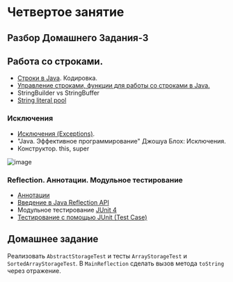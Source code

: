 
# Четвертое занятие

## Разбор Домашнего Задания-3

## Работа со строками.
- <a href="http://easy-code.ru/lesson/java-string">Строки в Java</a>. Кодировка.</li>
- <a href="http://easy-code.ru/lesson/manipulating-characters-string-java">Управление строками, функции для работы со строками в Java.</a>
- StringBuilder vs StringBuffer
- <a href="http://java67.blogspot.ru/2014/08/difference-between-string-literal-and-new-String-object-Java.html">String literal pool</a>

### Исключения
  - <a href="http://www.intuit.ru/studies/courses/16/16/lecture/27123?page=5">Исключения (Exceptions)</a>.
  - "Java. Эффективное программирование" Джошуа Блох: Исключения.
  - Конструктор. this, super

![image](https://cloud.githubusercontent.com/assets/18701152/15581283/4c2f5348-2374-11e6-8fd2-e4de02d2c389.png)

### Reflection. Аннотации. Модульное тестирование
  - <a href="http://easy-code.ru/lesson/java-annotations">Аннотации</a>
  - <a href="http://www.quizful.net/post/java-reflection-api">Введение в Java Reflection API</a>
  - Модульное тестирование <a href="http://junit.org/">JUnit 4</a>
  - <a href="http://www.javenue.info/post/19">Тестирование с помощью JUnit (Test Case)</a>


## Домашнее задание
Реализовать `AbstractStorageTest` и тесты `ArrayStorageTest` и `SortedArrayStorageTest`.
В `MainReflection` сделать вызов метода `toString` через отражение.
